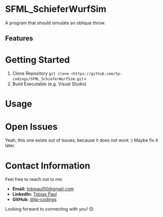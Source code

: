 # SFML_SchieferWurfSim

A program that should simulate an oblique throw.

## Features

# Getting Started

1. Clone Repository
`git clone <https://github.com/tp-codings/SFML_SchieferWurfSim.git`>
2. Build Executable (e.g. Visual Studio)

# Usage

# Open Issues

Yeah, this one exists out of Issues, because it does not work :)
Maybe fix it later.

# Contact Information

Feel free to reach out to me:

- **Email:** [tobipaul50@gmail.com](mailto:tobipaul50@gmail.com)
- **LinkedIn:** [Tobias Paul](https://www.linkedin.com/in/tobias-paul-657513276/)
- **GitHub:** [@tp-codings](https://github.com/tp-codings)

Looking forward to connecting with you! 😊
